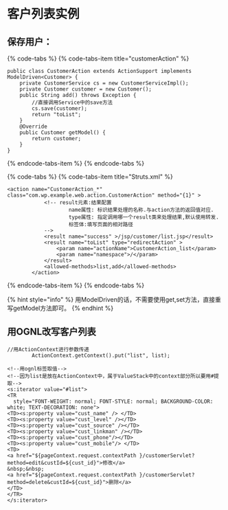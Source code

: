 # 客户列表实例

##  保存用户：

{% code-tabs %}
{% code-tabs-item title="customerAction" %}
```text
public class CustomerAction extends ActionSupport implements ModelDriven<Customer> {
	private CustomerService cs = new CustomerServiceImpl();
	private Customer customer = new Customer();
	public String add() throws Exception {
		//直接调用Service中的save方法
		cs.save(customer);
		return "toList";
	}
	@Override
	public Customer getModel() {
		return customer;
	}
}
```
{% endcode-tabs-item %}
{% endcode-tabs %}

{% code-tabs %}
{% code-tabs-item title="Struts.xml" %}
```text
<action name="CustomerAction_*" class="com.wp.example.web.action.CustomerAction" method="{1}" >
            <!-- result元素:结果配置
                    name属性: 标识结果处理的名称.与action方法的返回值对应.
                    type属性: 指定调用哪一个result类来处理结果,默认使用转发.
                    标签体:填写页面的相对路径
            -->
            <result name="success" >/jsp/customer/list.jsp</result>
            <result name="toList" type="redirectAction" >
                <param name="actionName">CustomerAction_list</param>
                <param name="namespace">/</param>
            </result>
            <allowed-methods>list,add</allowed-methods>
        </action>

```
{% endcode-tabs-item %}
{% endcode-tabs %}

{% hint style="info" %}
用ModelDriven的话，不需要使用get,set方法，直接重写getModel方法即可。
{% endhint %}

## 用OGNL改写客户列表

```text
//用ActionContext进行参数传递
		ActionContext.getContext().put("list", list);
```

```text
<!--用ognl标签取值-->
<!--因为list是放在ActionContext中，属于ValueStack中的context部分所以要用#提取-->
<s:iterator value="#list">
<TR
  style="FONT-WEIGHT: normal; FONT-STYLE: normal; BACKGROUND-COLOR: white; TEXT-DECORATION: none">
<TD><s:property value="cust_name" /> </TD>
<TD><s:property value="cust_level" /></TD>
<TD><s:property value="cust_source" /></TD>
<TD><s:property value="cust_linkman" /></TD>
<TD><s:property value="cust_phone"/></TD>
<TD><s:property value="cust_mobile"/> </TD>
<TD>
<a href="${pageContext.request.contextPath }/customerServlet?method=edit&custId=${cust_id}">修改</a>
&nbsp;&nbsp;
<a href="${pageContext.request.contextPath }/customerServlet?method=delete&custId=${cust_id}">删除</a>
</TD>
</TR>
</s:iterator>
```

